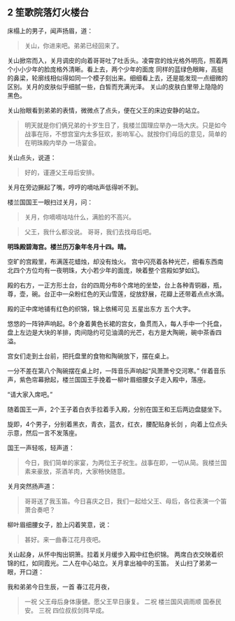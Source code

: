

## 2 笙歌院落灯火楼台

床榻上的男子，闻声扬眉，道：

> 关山，你进来吧。弟弟已经回来了。

关山掀帘而入，关月调皮的向着哥哥吐了吐舌头。凌霄宫的烛光格外明亮，照着两个小小少年的脸庞格外清晰。看上去，两个少年的面庞
同样的蓝绿色眼眸，高挺的鼻梁，轮廓线相似得如同一个模子刻出来。细细看上去，还是能发现一点细微的区别。关月的皮肤似乎细腻一些，白皙而充满光泽。
关山的皮肤白里带上隐隐的黑色。

关山抬眼看到弟弟的表情，微微点了点头，便在父王的床边安静的站立。

> 明天就是你们俩兄弟的十岁生日了，我楼兰国理应举办一场大庆。只是如今战事在际，不想宫室内太多狂欢，影响军心。就按你们母后的意见，简单的在明珠殿内举办
一场宴会。

关山点头，说道：
> 好的，谨遵父王母后安排。

关月在旁边撅起了嘴，哼哼的嘀咕声低得听不到。

楼兰国国王一眼扫过关月，问： 

> 关月，你嘀嘀咕咕什么，满脸的不高兴。

> 父王，我什么都没说。 哥哥，我们去找母后吧。

**明珠殿碧海宫。楼兰历万象年冬月十四。晴。**

空旷的宫殿里，布满莲花蜡烛，却没有烛火。
宫中闪亮着各种光芒，细看东西南北四个方位均有一夜明珠，大小若少年的面庞，映着整个宫殿如梦如幻。

殿的右方，一正方形土台，台的四周分布8个席地的坐垫，台上各种青铜器，瓶，尊，壶，碗。台正中一朵粉红色的天山雪莲，绽放舒展，花瓣上还带着点点水滴。

殿的正中席地铺有红色的织锦，锦上依稀可见 五星出东方 五个大字。

悠悠的一阵钟声响起。8个身着黄色长裙的宫女，鱼贯而入，每人手中一个托盘，盘上左边是大块的羊排，肉间隐约可见油滴的光芒，右方是大陶碗，碗中茶香四溢。

宫女们走到土台前，把托盘里的食物和陶碗放下，摆在桌上。

一分不差在第八个陶碗摆在桌上时，一阵音乐声响起“风萧萧兮交河寒。” 伴着音乐声，紫色帘幕掀起，楼兰国国王手挽着一柳叶眉细腰女子走入殿中，落座。

“请大家入席吧。”

随着国王一声，2个王子着白衣手拉着手入殿，分别在国王和王后两边盘腿坐下。

旋即，4个男子，分别着黑衣，青衣，蓝衣，红衣，腰配贴身长剑 ，向着上位点头示意，然后一言不发落座。

国王一声轻咳，轻声道：

> 今日，我们简单的家宴，为两位王子祝生。战事在即，一切从简。我楼兰国素来豪放，茶酒羊肉，大家畅快随意。

关月突然扬声道：

> 哥哥送了我玉笛。今日喜庆之日，我们一起给父王、母后，各位表演一个笛萧合奏吧？

柳叶眉细腰女子，脸上闪着笑意，说：

>甚好。来一曲春江花月夜吧。

关山起身，从怀中掏出铜箫。拉着关月缓步入殿中红色织锦。 两席白衣交映着织锦的红，如同霞光。二人在中心站立。关月拿出袖中的玉笛。
关山扫了弟弟一眼，开口道：

我和弟弟今日生辰，一首 春江花月夜，
> 一祝 父王母后身体康健。愿父王早日康复。
> 二祝 楼兰国风调雨顺 国泰民安。
> 三祝 四位叔叔剑阵早成。


